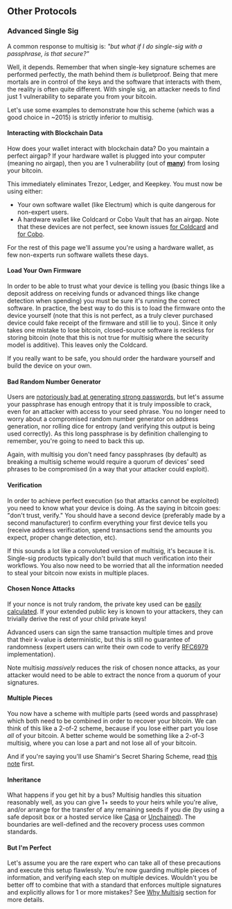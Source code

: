 ## Other Protocols

### Advanced Single Sig

A common response to multisig is: *"but what if I do single-sig with a passphrase, is that secure?"*

Well, it depends.
Remember that when single-key signature schemes are performed perfectly, the math behind them *is* bulletproof.
Being that mere mortals are in control of the keys and the software that interacts with them, the reality is often quite different.
With single sig, an attacker needs to find just 1 vulnerability to separate you from your bitcoin.

Let's use some examples to demonstrate how this scheme (which was a good choice in ~2015) is strictly inferior to multisig.

#### Interacting with Blockchain Data
How does your wallet interact with blockchain data?
Do you maintain a perfect airgap?
If your hardware wallet is plugged into your computer (meaning no airgap), then you are 1 vulnerability (out of **[many](https://twitter.com/mflaxman/status/1149018598708568065)**) from losing your bitcoin.

This immediately eliminates Trezor, Ledger, and Keepkey.
You must now be using either:

* Your own software wallet (like Electrum) which is quite dangerous for non-expert users.
* A hardware wallet like Coldcard or Cobo Vault that has an airgap. Note that these devices are not perfect, see known issues [for Coldcard](/known-issues/hardware/coldcard) and [for Cobo](/known-issues/hardware/cobo).

For the rest of this page we'll assume you're using a hardware wallet, as few non-experts run software wallets these days.

#### Load Your Own Firmware
In order to be able to trust what your device is telling you (basic things like a deposit address on receiving funds or advanced things like change detection when spending) you must be sure it's running the correct software.
In practice, the best way to do this is to load the firmware onto the device yourself (note that this is not perfect, as a truly clever purchased device could fake receipt of the firmware and still lie to you).
Since it only takes one mistake to lose bitcoin, closed-source software is reckless for storing bitcoin (note that this is not true for multisig where the security model is additive).
This leaves only the Coldcard.

If you really want to be safe, you should order the hardware yourself and build the device on your own.

#### Bad Random Number Generator
Users are [notoriously bad at generating strong passwords](https://www.youtube.com/watch?v=_JNGI1dI-e8), but let's assume your passphrase has enough entropy that it is truly impossible to crack, even for an attacker with access to your seed phrase.
You no longer need to worry about a compromised random number generator on address generation, nor rolling dice for entropy (and verifying this output is being used correctly).
As this long passphrase is by definition challenging to remember, you're going to need to back this up.

Again, with multisig you don't need fancy passphrases (by default) as breaking a multisig scheme would require a quorum of devices' seed phrases to be compromised (in a way that your attacker could exploit).

#### Verification
In order to achieve perfect execution (so that attacks cannot be exploited) you need to know what your device is doing.
As the saying in bitcoin goes: "don't trust, verify."
You should have a second device (preferably made by a second manufacturer) to confirm everything your first device tells you (receive address verification, spend transactions send the amounts you expect, proper change detection, etc).

If this sounds a lot like a convoluted version of multisig, it's because it is.
Single-sig products typically don't build that much verification into their workflows.
You also now need to be worried that all the information needed to steal your bitcoin now exists in multiple places.

#### Chosen Nonce Attacks
If your nonce is not truly random, the private key used can be [easily calculated](https://twitter.com/mflaxman/status/1082045755991486464).
If your extended public key is known to your attackers, they can trivially derive the rest of your child private keys!

Advanced users can sign the same transaction multiple times and prove that their k-value is deterministic, but this is still no guarantee of randomness (expert users can write their own code to verify [RFC6979](https://tools.ietf.org/html/rfc6979) implementation).

Note multisig *massively* reduces the risk of chosen nonce attacks, as your attacker would need to be able to extract the nonce from a quorum of your signatures.

#### Multiple Pieces
You now have a scheme with multiple parts (seed words and passphrase) which both need to be combined in order to recover your bitcoin.
We can think of this like a 2-of-2 scheme, because if you lose either part you lose *all* of your bitcoin.
A better scheme would be something like a 2-of-3 multisig, where you can lose a part and not lose all of your bitcoin.

And if you're saying you'll use Shamir's Secret Sharing Scheme, read [this note](#shamirs-secret-sharing-scheme) first.

#### Inheritance
What happens if you get hit by a bus?
Multisig handles this situation reasonably well, as you can give 1+ seeds to your heirs while you're alive, and/or arrange for the transfer of any remaining seeds if you die (by using a safe deposit box or a hosted service like [Casa](/known-issues/hosted/casa) or [Unchained](/known-issues/hosted/unchained)).
The boundaries are well-defined and the recovery process uses common standards.

#### But I'm Perfect
Let's assume you are the rare expert who can take all of these precautions and execute this setup flawlessly.
You're now guarding multiple pieces of information, and verifying each step on multiple devices.
Wouldn't you be better off to combine that with a standard that enforces multiple signatures and explicitly allows for 1 or more mistakes?
See [Why Multisig](#why-multisig) section for more details.

